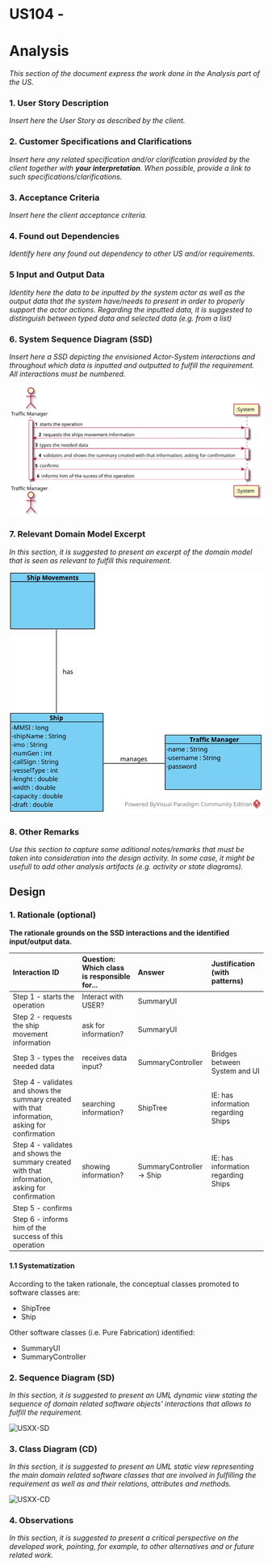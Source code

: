 # US104 - 

# Analysis

*This section of the document express the work done in the Analysis part of the US.*

### 1. User Story Description

*Insert here the User Story as described by the client.*

### 2. Customer Specifications and Clarifications 

*Insert here any related specification and/or clarification provided by the client together with **your interpretation**. When possible, provide a link to such specifications/clarifications.*

### 3. Acceptance Criteria

*Insert here the client acceptance criteria.*

### 4. Found out Dependencies

*Identify here any found out dependency to other US and/or requirements.*

### 5 Input and Output Data

*Identity here the data to be inputted by the system actor as well as the output data that the system have/needs to present in order to properly support the actor actions. Regarding the inputted data, it is suggested to distinguish between typed data and selected data (e.g. from a list)*


### 6. System Sequence Diagram (SSD)

*Insert here a SSD depicting the envisioned Actor-System interactions and throughout which data is inputted and outputted to fulfill the requirement. All interactions must be numbered.*

![US104-SSD](US104-SSD.svg)


### 7. Relevant Domain Model Excerpt 
*In this section, it is suggested to present an excerpt of the domain model that is seen as relevant to fulfill this requirement.* 

![US104-MD](US104-MD.svg)

### 8. Other Remarks

*Use this section to capture some aditional notes/remarks that must be taken into consideration into the design activity. In some case, it might be usefull to add other analysis artifacts (e.g. activity or state diagrams).* 



## Design 

### 1. Rationale (optional)

**The rationale grounds on the SSD interactions and the identified input/output data.**

| Interaction ID | Question: Which class is responsible for... | Answer  | Justification (with patterns)  |
|:-------------  |:--------------------- |:------------|:---------------------------- |
| Step 1 - starts the operation  		 |			Interact with USER?				 |    SummaryUI         |                              |
| Step 2 - requests the ship movement information 		 |		ask for information?					 |   SummaryUI          |                              |
| Step 3 - types the needed data 		 |			receives data input?				 |    SummaryController         |    Bridges between System and UI                          |
| Step 4 - validates and shows the summary created with that information, asking for confirmation 		 |			searching information? 				 | ShipTree            | IE:  has information regarding Ships                           |
| Step 4 - validates and shows the summary created with that information, asking for confirmation 		 |			showing information? 				 | SummaryController -> Ship            | IE:  has information regarding Ships                           |
| Step 5 - confirms 		 |							 |             |                              |
| Step 6 - informs him of the success of this operation 		 |							 |             |                              |              

#### 1.1 Systematization 

According to the taken rationale, the conceptual classes promoted to software classes are: 

 * ShipTree
 * Ship
 

Other software classes (i.e. Pure Fabrication) identified: 
 * SummaryUI  
 * SummaryController

### 2. Sequence Diagram (SD)

*In this section, it is suggested to present an UML dynamic view stating the sequence of domain related software objects' interactions that allows to fulfill the requirement.* 

![USXX-SD](USXX-SD.svg)

### 3. Class Diagram (CD)

*In this section, it is suggested to present an UML static view representing the main domain related software classes that are involved in fulfilling the requirement as well as and their relations, attributes and methods.*

![USXX-CD](USXX-CD.svg)

### 4. Observations

*In this section, it is suggested to present a critical perspective on the developed work, pointing, for example, to other alternatives and or future related work.*





